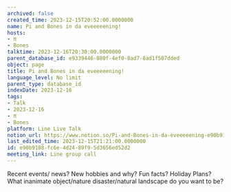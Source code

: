 ```yaml
---
archived: false
created_time: 2023-12-15T20:52:00.0000000
name: Pi and Bones in da eveeeeening!
hosts:
- π
- Bones
talktime: 2023-12-16T20:30:00.0000000
parent_database_id: e9339446-880f-4ef0-8ad7-8ad1f507dded
object: page
title: Pi and Bones in da eveeeeening!
language_level: No limit
parent_type: database_id
indexDate: 2023-12-16
tags:
- Talk
- 2023-12-16
- π
- Bones
platform: Line Live Talk
notion_url: https://www.notion.so/Pi-and-Bones-in-da-eveeeeening-e90b9188fc6e4d2489f95d3656ed52d2
last_edited_time: 2023-12-15T21:21:00.0000000
id: e90b9188-fc6e-4d24-89f9-5d3656ed52d2
meeting_link: Line group call
---
```



Recent events/ news?
New hobbies and why?
Fun facts? 
Holiday Plans?
What inanimate object/nature disaster/natural landscape do you want to be?























